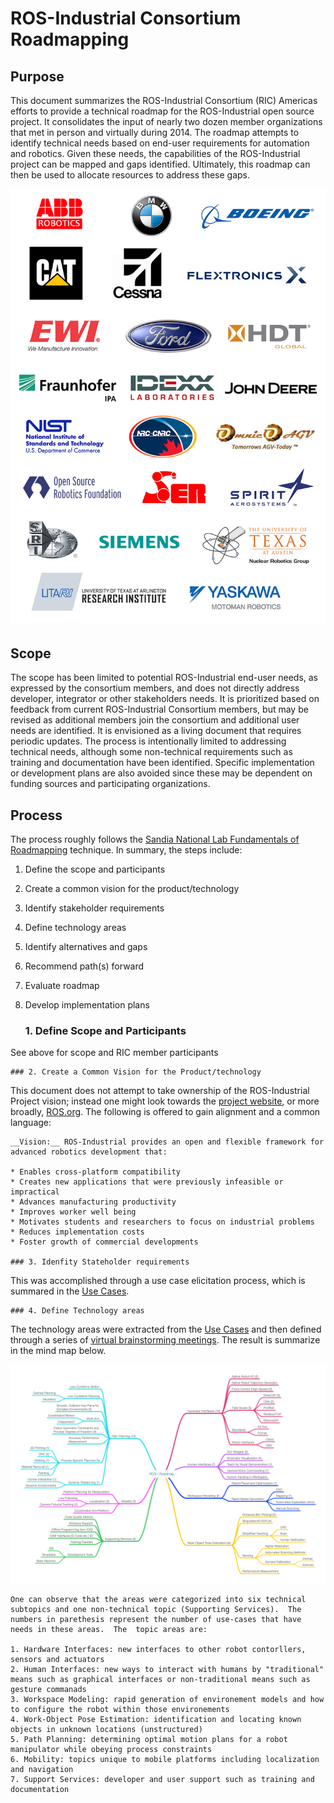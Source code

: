 # ROS-Industrial Consortium Roadmapping

## Purpose
This document summarizes the ROS-Industrial Consortium (RIC) Americas efforts to provide a technical roadmap for the ROS-Industrial open source project.  It consolidates the input of nearly two dozen member organizations that met in person and virtually during 2014.  The roadmap attempts to identify technical needs based on end-user requirements for automation and robotics.  Given these needs, the capabilities of the ROS-Industrial project can be mapped and gaps identified.  Ultimately, this roadmap can then be used to allocate resources to address these gaps.

![RIC Membership as of July 2014](pics/RICMembersJuly2014.jpg)

## Scope
The scope has been limited to potential ROS-Industrial end-user needs, as expressed by the consortium members, and does not directly address developer, integrator or other stakeholders needs.  It is prioritized based on feedback from current ROS-Industrial Consortium members, but may be revised as additional members join the consortium and additional user needs are identified.  It is envisioned as a living document that requires periodic updates.  The process is intentionally limited to addressing technical needs, although some non-technical requirements such as training and documentation have been identified.  Specific implementation or development plans are also avoided since these may be dependent on funding sources and participating organizations.

## Process
The process roughly follows the [Sandia National Lab Fundamentals of Roadmapping](SandiaFundamentalsOfRoadmapping.pdf) technique.  In summary, the steps include:

1. Define the scope and participants
2. Create a common vision for the product/technology
3. Identify stakeholder requirements
4. Define technology areas
5. Identify alternatives and gaps
6. Recommend path(s) forward
7. Evaluate roadmap
8. Develop implementation plans

    ### 1. __Define Scope and Participants__
See above for scope and RIC member participants

    ### 2. Create a Common Vision for the Product/technology
This document does not attempt to take ownership of the ROS-Industrial Project vision; instead one might look towards the [project website](http://rosindustrial.org), or more broadly, [ROS.org](http://ros.org).  The following is offered to gain alignment and a common language:

    __Vision:__ ROS-Industrial provides an open and flexible framework for advanced robotics development that:

    * Enables cross-platform compatibility  
    * Creates new applications that were previously infeasible or impractical
    * Advances manufacturing productivity
    * Improves worker well being
    * Motivates students and researchers to focus on industrial problems 
    * Reduces implementation costs
    * Foster growth of commercial developments
    
    ### 3. Idenfity Stateholder requirements
This was accomplished through a use case elicitation process, which is summared in the [Use Cases](UseCases.md).

    ### 4. Define Technology areas
The technology areas were extracted from the [Use Cases](UseCases.mb) and then defined through a series of [virtual brainstorming meetings](https://github.com/ros-industrial-consortium/roadmapping/tree/master/Meetings).  The result is summarize in the mind map below.

![ROS-Industrial Technology Area Summary](pics/TechnologyAreaSummary_small.png)


    One can observe that the areas were categorized into six technical subtopics and one non-technical topic (Supporting Services).  The numbers in parethesis represent the number of use-cases that have needs in these areas.  The  topic areas are:

    1. Hardware Interfaces: new interfaces to other robot contorllers, sensors and actuators
    2. Human Interfaces: new ways to interact with humans by "traditional" means such as graphical interfaces or non-traditional means such as gesture commanads
    3. Workspace Modeling: rapid generation of environement models and how to configure the robot within those environements
    4. Work-Object Pose Estimation: identification and locating known objects in unknown locations (unstructured)
    5. Path Planning: determining optimal motion plans for a robot manipulator while obeying process constraints
    6. Mobility: topics unique to mobile platforms including localization and navigation
    7. Support Services: developer and user support such as training and documentation
    
    